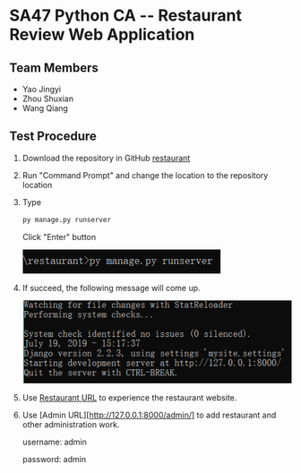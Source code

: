 # SA47 Python CA -- Restaurant Review Web Application

## Team Members

* Yao Jingyi
* Zhou Shuxian
* Wang Qiang

## Test Procedure

1. Download the repository in GitHub [restaurant](https://github.com/yaoyao96/restaurant)

2. Run "Command Prompt" and change the location to the repository location

3. Type

   ``` cmd
   py manage.py runserver
   ```

   Click "Enter" button

   <img src="doc/runserver.PNG"></img>

4. If succeed, the following message will come up.

   <img src="doc/runserver2.PNG"></img>

5. Use [Restaurant URL](http://127.0.0.1:8000/restaurant/) to experience the restaurant website.

6. Use [Admin URL][http://127.0.0.1:8000/admin/] to add restaurant and other administration work.

   username: admin

   password: admin

